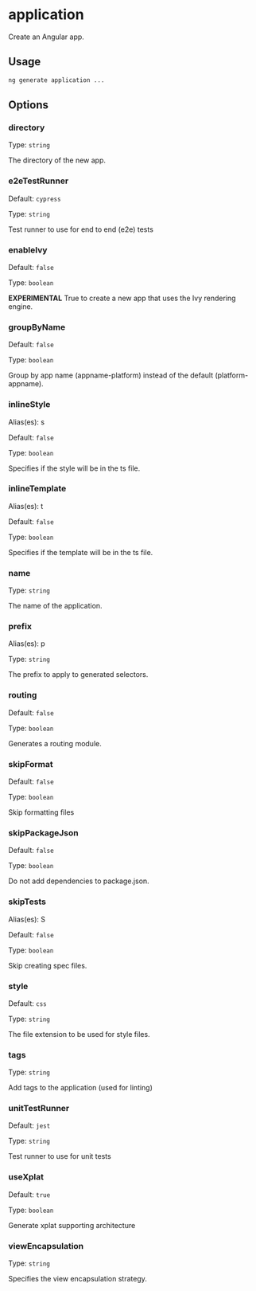 # application

Create an Angular app.

## Usage

```bash
ng generate application ...

```

## Options

### directory

Type: `string`

The directory of the new app.

### e2eTestRunner

Default: `cypress`

Type: `string`

Test runner to use for end to end (e2e) tests

### enableIvy

Default: `false`

Type: `boolean`

**EXPERIMENTAL** True to create a new app that uses the Ivy rendering engine.

### groupByName

Default: `false`

Type: `boolean`

Group by app name (appname-platform) instead of the default (platform-appname).

### inlineStyle

Alias(es): s

Default: `false`

Type: `boolean`

Specifies if the style will be in the ts file.

### inlineTemplate

Alias(es): t

Default: `false`

Type: `boolean`

Specifies if the template will be in the ts file.

### name

Type: `string`

The name of the application.

### prefix

Alias(es): p

Type: `string`

The prefix to apply to generated selectors.

### routing

Default: `false`

Type: `boolean`

Generates a routing module.

### skipFormat

Default: `false`

Type: `boolean`

Skip formatting files

### skipPackageJson

Default: `false`

Type: `boolean`

Do not add dependencies to package.json.

### skipTests

Alias(es): S

Default: `false`

Type: `boolean`

Skip creating spec files.

### style

Default: `css`

Type: `string`

The file extension to be used for style files.

### tags

Type: `string`

Add tags to the application (used for linting)

### unitTestRunner

Default: `jest`

Type: `string`

Test runner to use for unit tests

### useXplat

Default: `true`

Type: `boolean`

Generate xplat supporting architecture

### viewEncapsulation

Type: `string`

Specifies the view encapsulation strategy.
